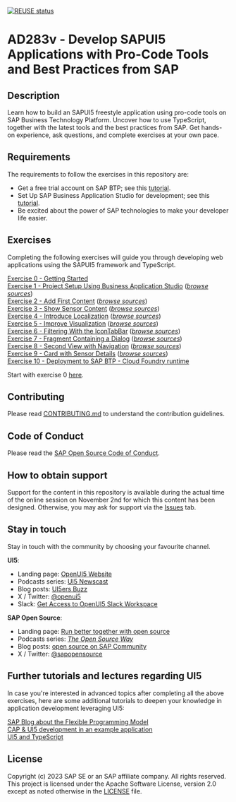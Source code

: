 [![REUSE status](https://api.reuse.software/badge/github.com/SAP-samples/teched2023-AD265)](https://api.reuse.software/info/github.com/SAP-samples/teched2023-AD283v)

# AD283v - Develop SAPUI5 Applications with Pro-Code Tools and Best Practices from SAP

## Description

Learn how to build an SAPUI5 freestyle application using pro-code tools on SAP Business Technology Platform. Uncover how to use TypeScript, together with the latest tools and the best practices from SAP. Get hands-on experience, ask questions, and complete exercises at your own pace.

## Requirements

The requirements to follow the exercises in this repository are:
- Get a free trial account on SAP BTP; see this [tutorial](https://developers.sap.com/tutorials/hcp-create-trial-account.html).
- Set Up SAP Business Application Studio for development; see this [tutorial](https://developers.sap.com/tutorials/appstudio-onboarding.html).
- Be excited about the power of SAP technologies to make your developer life easier.

## Exercises

Completing the following exercises will guide you through developing web applications using the SAPUI5 framework and TypeScript.

[Exercise 0 - Getting Started](exercises/ex0/)<br>
[Exercise 1 - Project Setup Using Business Application Studio](exercises/ex1/) (*[browse sources](blob/code/exercises/ex1/webapp)*)<br>
[Exercise 2 - Add First Content](exercises/ex2/) (*[browse sources](blob/code/exercises/ex2/webapp)*)<br>
[Exercise 3 - Show Sensor Content](exercises/ex3/) (*[browse sources](blob/code/exercises/ex3/webapp)*)<br>
[Exercise 4 - Introduce Localization](exercises/ex4/) (*[browse sources](blob/code/exercises/ex4/webapp)*)<br>
[Exercise 5 - Improve Visualization](exercises/ex5/) (*[browse sources](blob/code/exercises/ex5/webapp)*)<br>
[Exercise 6 - Filtering With the IconTabBar](exercises/ex6/) (*[browse sources](blob/code/exercises/ex6/webapp)*)<br>
[Exercise 7 - Fragment Containing a Dialog](exercises/ex7/) (*[browse sources](blob/code/exercises/ex7/webapp)*)<br>
[Exercise 8 - Second View with Navigation](exercises/ex8/) (*[browse sources](blob/code/exercises/ex8/webapp)*)<br>
[Exercise 9 - Card with Sensor Details](exercises/ex9/) (*[browse sources](blob/code/exercises/ex9/webapp)*)<br>
[Exercise 10  - Deployment to SAP BTP - Cloud Foundry runtime](exercises/ex10/)

Start with exercise 0 [here](exercises/ex0/).

## Contributing
Please read [CONTRIBUTING.md](./CONTRIBUTING.md) to understand the contribution guidelines.

## Code of Conduct
Please read the [SAP Open Source Code of Conduct](https://github.com/SAP-samples/.github/blob/main/CODE_OF_CONDUCT.md).

## How to obtain support
Support for the content in this repository is available during the actual time of the online session on November 2nd for which this content has been designed. Otherwise, you may ask for support via the [Issues](../../issues) tab.

## Stay in touch
Stay in touch with the community by choosing your favourite channel.

**UI5**:
* Landing page: [OpenUI5 Website](https://openui5.org/)
* Podcasts series: [UI5 Newscast](https://podcast.opensap.info/ui5-newscast/)
* Blog posts: [UI5ers Buzz](https://blogs.sap.com/tag/ui5ers-buzz/)
* X / Twitter: [@openui5](https://twitter.com/openui5)
* Slack: [Get Access to OpenUI5 Slack Workspace](https://ui5-slack-invite.cfapps.eu10.hana.ondemand.com/)

**SAP Open Source**:
* Landing page: [Run better together with open source](https://developers.sap.com/open-source.html)
* Podcasts series: *[The Open Source Way](https://podcast.opensap.info/open-source-way/2020/10/28/corona-warn-app-behind-the-scenes/)*
* Blog posts: [open source on SAP Community](https://blogs.sap.com/tags/b2aac474-1581-4b1b-8932-de5f60b52558/)
* X / Twitter: [@sapopensource](https://twitter.com/sapopensource)

## Further tutorials and lectures regarding UI5

In case you're interested in advanced topics after completing all the above exercises, here are some additional tutorials to deepen your knowledge in application development leveraging UI5:

[SAP Blog about the Flexible Programming Model](https://blogs.sap.com/2022/06/08/how-to-create-an-sap-fiori-app-using-sap-fiori-elements-sapui5-freestyle-or-a-mix-of-both-with-the-flexible-programming-model/)<br>
[CAP & UI5 development in an example application](https://github.com/SAP-samples/ui5-cap-event-app)<br>
[UI5 and TypeScript](https://github.com/SAP-samples/ui5-typescript-tutorial)<br>

## License
Copyright (c) 2023 SAP SE or an SAP affiliate company. All rights reserved. This project is licensed under the Apache Software License, version 2.0 except as noted otherwise in the [LICENSE](LICENSES/Apache-2.0.txt) file.
